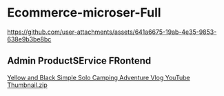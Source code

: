 # Ecommerce-microser-Full

https://github.com/user-attachments/assets/641a6675-19ab-4e35-9853-638e9b3be8bc

## Admin ProductSErvice FRontend
[Yellow and Black Simple Solo Camping Adventure Vlog YouTube Thumbnail.zip](https://github.com/user-attachments/files/18416891/Yellow.and.Black.Simple.Solo.Camping.Adventure.Vlog.YouTube.Thumbnail.zip)
